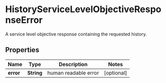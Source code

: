 

# HistoryServiceLevelObjectiveResponseError

A service level objective response containing the requested history.
## Properties

Name | Type | Description | Notes
------------ | ------------- | ------------- | -------------
**error** | **String** | human readable error |  [optional]



